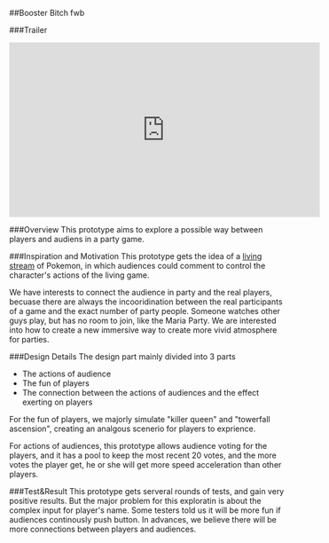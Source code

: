##Booster Bitch fwb

###Trailer
<iframe width="560" height="315" src="https://www.youtube.com/embed/KxDHRWz3QKE" frameborder="0" allow="accelerometer; autoplay; encrypted-media; gyroscope; picture-in-picture" allowfullscreen></iframe>

###Overview
This prototype aims to explore a possible way between players and audiens in a party game.

###Inspiration and Motivation
This prototype gets the idea of a [living stream](https://www.youtube.com/watch?v=WziMRN9WoVk&t=17s) of Pokemon, in which audiences could comment to control the character's actions of the living game.

We have interests to connect the audience in party and the real players, becuase there are always the incooridination between the real participants of a game and the exact number of party people. Someone watches other guys play, but has no room to join, like the Maria Party. We are interested into how to create a new immersive way to create more vivid atmosphere for parties.

###Design Details
The design part mainly divided into 3 parts

- The actions of audience
- The fun of players
- The connection between the actions of audiences and the effect exerting on players

For the fun of players, we majorly simulate "killer queen" and "towerfall ascension", creating an analgous scenerio for players to exprience.

For actions of audiences, this prototype allows audience voting for the players, and it has a pool to keep the most recent 20 votes, and the more votes the player get, he or she will get more speed acceleration than other players.

###Test&Result
This prototype gets serveral rounds of tests, and gain very positive results. But the major problem for this exploratin is about the complex input for player's name. Some testers told us it will be more fun if audiences continously push button. In advances, we believe there will be more connections between players and audiences. 
<!-- ###Personal Design Details
- Tech Deps: Unreal, Twitch RPC request
- Mechanism
    - verb: Jump, tail control
    - Use your jump and the path you make to beat others

- Emotion: Fun & Quick Rythm & Achievement

- Concrete Experience: Interact with audiences, dynamics play to beat others.

- Incentive: The point.


###Contribution
- Connect twitch channel, allowing audiences voting for players.

- Finish all modules for this 2d arcade game, including multiplayer part, the animation, the map setting, etc.

###Advancement
1. More environment and level design.
 -->
